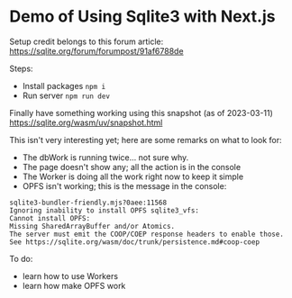 # Demo of Using Sqlite3 with Next.js

Setup credit belongs to this forum article:
https://sqlite.org/forum/forumpost/91af6788de

Steps:
- Install packages `npm i`
- Run server `npm run dev`

Finally have something working using this snapshot (as of 2023-03-11)
https://sqlite.org/wasm/uv/snapshot.html


This isn't very interesting yet; here are some remarks on what to look for:

- The dbWork is running twice... not sure why.
- The page doesn't show any; all the action is in the console
- The Worker is doing all the work right now to keep it simple
- OPFS isn't working; this is the message in the console:
```
sqlite3-bundler-friendly.mjs?0aee:11568 
Ignoring inability to install OPFS sqlite3_vfs: 
Cannot install OPFS: 
Missing SharedArrayBuffer and/or Atomics. 
The server must emit the COOP/COEP response headers to enable those. 
See https://sqlite.org/wasm/doc/trunk/persistence.md#coop-coep
```

To do:
- learn how to use Workers 
- learn how make OPFS work
